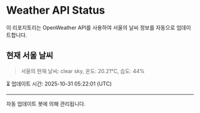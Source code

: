 
# Weather API Status

이 리포지토리는 OpenWeather API를 사용하여 서울의 날씨 정보를 자동으로 업데이트합니다.

## 현재 서울 날씨
> 서울의 현재 날씨: clear sky, 온도: 20.21°C, 습도: 44%

⏳ 업데이트 시간: 2025-10-31 05:22:01 (UTC)

---
자동 업데이트 봇에 의해 관리됩니다.

